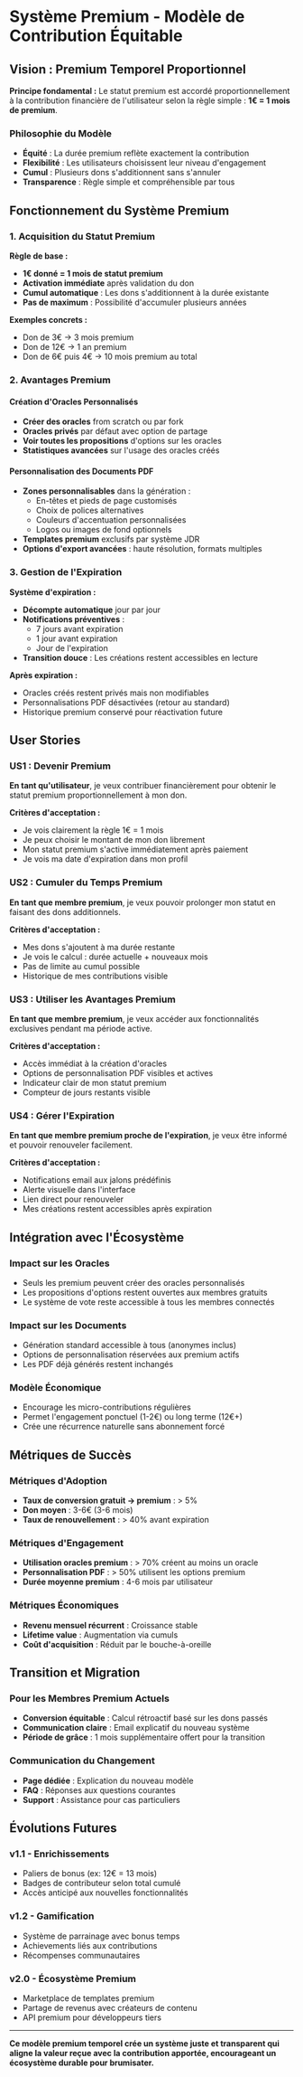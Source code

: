 # Système Premium - Modèle de Contribution Équitable

## Vision : Premium Temporel Proportionnel

**Principe fondamental :** Le statut premium est accordé proportionnellement à la contribution financière de l'utilisateur selon la règle simple : **1€ = 1 mois de premium**.

### Philosophie du Modèle
- **Équité** : La durée premium reflète exactement la contribution
- **Flexibilité** : Les utilisateurs choisissent leur niveau d'engagement
- **Cumul** : Plusieurs dons s'additionnent sans s'annuler
- **Transparence** : Règle simple et compréhensible par tous

## Fonctionnement du Système Premium

### 1. Acquisition du Statut Premium

**Règle de base :**
- **1€ donné = 1 mois de statut premium**
- **Activation immédiate** après validation du don
- **Cumul automatique** : Les dons s'additionnent à la durée existante
- **Pas de maximum** : Possibilité d'accumuler plusieurs années

**Exemples concrets :**
- Don de 3€ → 3 mois premium
- Don de 12€ → 1 an premium
- Don de 6€ puis 4€ → 10 mois premium au total

### 2. Avantages Premium

#### Création d'Oracles Personnalisés
- **Créer des oracles** from scratch ou par fork
- **Oracles privés** par défaut avec option de partage
- **Voir toutes les propositions** d'options sur les oracles
- **Statistiques avancées** sur l'usage des oracles créés

#### Personnalisation des Documents PDF
- **Zones personnalisables** dans la génération :
  - En-têtes et pieds de page customisés
  - Choix de polices alternatives
  - Couleurs d'accentuation personnalisées
  - Logos ou images de fond optionnels
- **Templates premium** exclusifs par système JDR
- **Options d'export avancées** : haute résolution, formats multiples

### 3. Gestion de l'Expiration

**Système d'expiration :**
- **Décompte automatique** jour par jour
- **Notifications préventives** :
  - 7 jours avant expiration
  - 1 jour avant expiration
  - Jour de l'expiration
- **Transition douce** : Les créations restent accessibles en lecture

**Après expiration :**
- Oracles créés restent privés mais non modifiables
- Personnalisations PDF désactivées (retour au standard)
- Historique premium conservé pour réactivation future

## User Stories

### US1 : Devenir Premium
**En tant qu'utilisateur**, je veux contribuer financièrement pour obtenir le statut premium proportionnellement à mon don.

**Critères d'acceptation :**
- Je vois clairement la règle 1€ = 1 mois
- Je peux choisir le montant de mon don librement
- Mon statut premium s'active immédiatement après paiement
- Je vois ma date d'expiration dans mon profil

### US2 : Cumuler du Temps Premium
**En tant que membre premium**, je veux pouvoir prolonger mon statut en faisant des dons additionnels.

**Critères d'acceptation :**
- Mes dons s'ajoutent à ma durée restante
- Je vois le calcul : durée actuelle + nouveaux mois
- Pas de limite au cumul possible
- Historique de mes contributions visible

### US3 : Utiliser les Avantages Premium
**En tant que membre premium**, je veux accéder aux fonctionnalités exclusives pendant ma période active.

**Critères d'acceptation :**
- Accès immédiat à la création d'oracles
- Options de personnalisation PDF visibles et actives
- Indicateur clair de mon statut premium
- Compteur de jours restants visible

### US4 : Gérer l'Expiration
**En tant que membre premium proche de l'expiration**, je veux être informé et pouvoir renouveler facilement.

**Critères d'acceptation :**
- Notifications email aux jalons prédéfinis
- Alerte visuelle dans l'interface
- Lien direct pour renouveler
- Mes créations restent accessibles après expiration

## Intégration avec l'Écosystème

### Impact sur les Oracles
- Seuls les premium peuvent créer des oracles personnalisés
- Les propositions d'options restent ouvertes aux membres gratuits
- Le système de vote reste accessible à tous les membres connectés

### Impact sur les Documents
- Génération standard accessible à tous (anonymes inclus)
- Options de personnalisation réservées aux premium actifs
- Les PDF déjà générés restent inchangés

### Modèle Économique
- Encourage les micro-contributions régulières
- Permet l'engagement ponctuel (1-2€) ou long terme (12€+)
- Crée une récurrence naturelle sans abonnement forcé

## Métriques de Succès

### Métriques d'Adoption
- **Taux de conversion gratuit → premium** : > 5%
- **Don moyen** : 3-6€ (3-6 mois)
- **Taux de renouvellement** : > 40% avant expiration

### Métriques d'Engagement
- **Utilisation oracles premium** : > 70% créent au moins un oracle
- **Personnalisation PDF** : > 50% utilisent les options premium
- **Durée moyenne premium** : 4-6 mois par utilisateur

### Métriques Économiques
- **Revenu mensuel récurrent** : Croissance stable
- **Lifetime value** : Augmentation via cumuls
- **Coût d'acquisition** : Réduit par le bouche-à-oreille

## Transition et Migration

### Pour les Membres Premium Actuels
- **Conversion équitable** : Calcul rétroactif basé sur les dons passés
- **Communication claire** : Email explicatif du nouveau système
- **Période de grâce** : 1 mois supplémentaire offert pour la transition

### Communication du Changement
- **Page dédiée** : Explication du nouveau modèle
- **FAQ** : Réponses aux questions courantes
- **Support** : Assistance pour cas particuliers

## Évolutions Futures

### v1.1 - Enrichissements
- Paliers de bonus (ex: 12€ = 13 mois)
- Badges de contributeur selon total cumulé
- Accès anticipé aux nouvelles fonctionnalités

### v1.2 - Gamification
- Système de parrainage avec bonus temps
- Achievements liés aux contributions
- Récompenses communautaires

### v2.0 - Écosystème Premium
- Marketplace de templates premium
- Partage de revenus avec créateurs de contenu
- API premium pour développeurs tiers

---

**Ce modèle premium temporel crée un système juste et transparent qui aligne la valeur reçue avec la contribution apportée, encourageant un écosystème durable pour brumisater.**